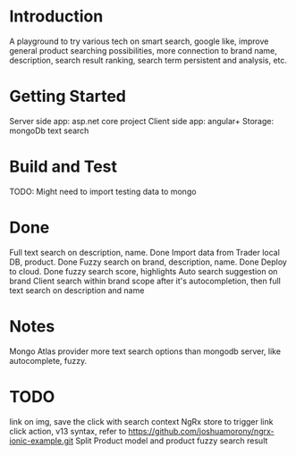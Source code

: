 # Introduction

A playground to try various tech on smart search, google like, improve general product searching possibilities, more connection to brand name, description, search result ranking, search term persistent and analysis, etc.

# Getting Started

Server side app: asp.net core project
Client side app: angular+
Storage: mongoDb text search

# Build and Test

TODO: Might need to import testing data to mongo

# Done

Full text search on description, name. Done
Import data from Trader local DB, product. Done
Fuzzy search on brand, description, name. Done
Deploy to cloud. Done
fuzzy search score, highlights
Auto search suggestion on brand
Client search within brand scope after it's autocompletion, then full text search on description and name

# Notes

Mongo Atlas provider more text search options than mongodb server, like autocomplete, fuzzy.

# TODO

link on img, save the click with search context
NgRx store to trigger link click action, v13 syntax, refer to https://github.com/joshuamorony/ngrx-ionic-example.git
Split Product model and product fuzzy search result
